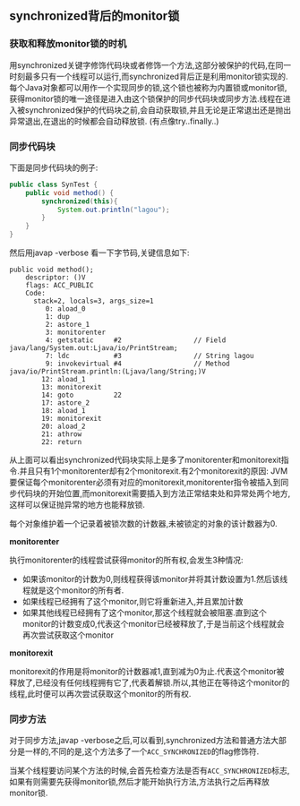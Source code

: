 synchronized背后的monitor锁
---

### 获取和释放monitor锁的时机

用synchronized关键字修饰代码块或者修饰一个方法,这部分被保护的代码,在同一时刻最多只有一个线程可以运行,而synchronized背后正是利用monitor锁实现的.每个Java对象都可以用作一个实现同步的锁,这个锁也被称为内置锁或monitor锁,获得monitor锁的唯一途径是进入由这个锁保护的同步代码块或同步方法.线程在进入被synchronized保护的代码块之前,会自动获取锁,并且无论是正常退出还是抛出异常退出,在退出的时候都会自动释放锁. (有点像try..finally..)

### 同步代码块

下面是同步代码块的例子:

```java
public class SynTest {
    public void method() {
        synchronized(this){
            System.out.println("lagou");
        }
    }
}
```
然后用javap -verbose 看一下字节码,关键信息如下:

```
public void method();
    descriptor: ()V
    flags: ACC_PUBLIC
    Code:
      stack=2, locals=3, args_size=1
         0: aload_0
         1: dup
         2: astore_1
         3: monitorenter
         4: getstatic     #2                  // Field java/lang/System.out:Ljava/io/PrintStream;
         7: ldc           #3                  // String lagou
         9: invokevirtual #4                  // Method java/io/PrintStream.println:(Ljava/lang/String;)V
        12: aload_1
        13: monitorexit
        14: goto          22
        17: astore_2
        18: aload_1
        19: monitorexit
        20: aload_2
        21: athrow
        22: return
```

从上面可以看出synchronized代码块实际上是多了monitorenter和monitorexit指令.并且只有1个monitorenter却有2个monitorexit.有2个monitorexit的原因: JVM要保证每个monitorenter必须有对应的monitorexit,monitorenter指令被插入到同步代码块的开始位置,而monitorexit需要插入到方法正常结束处和异常处两个地方,这样可以保证抛异常的地方也能释放锁.

每个对象维护着一个记录着被锁次数的计数器,未被锁定的对象的该计数器为0.

**monitorenter**

执行monitorenter的线程尝试获得monitor的所有权,会发生3种情况:

- 如果该monitor的计数为0,则线程获得该monitor并将其计数设置为1.然后该线程就是这个monitor的所有者.
- 如果线程已经拥有了这个monitor,则它将重新进入,并且累加计数
- 如果其他线程已经拥有了这个monitor,那这个线程就会被阻塞.直到这个monitor的计数变成0,代表这个monitor已经被释放了,于是当前这个线程就会再次尝试获取这个monitor

**monitorexit**

monitorexit的作用是将monitor的计数器减1,直到减为0为止.代表这个monitor被释放了,已经没有任何线程拥有它了,代表着解锁.所以,其他正在等待这个monitor的线程,此时便可以再次尝试获取这个monitor的所有权.

### 同步方法

对于同步方法,javap -verbose之后,可以看到,synchronized方法和普通方法大部分是一样的,不同的是,这个方法多了一个`ACC_SYNCHRONIZED`的flag修饰符.

当某个线程要访问某个方法的时候,会首先检查方法是否有`ACC_SYNCHRONIZED`标志,如果有则需要先获得monitor锁,然后才能开始执行方法,方法执行之后再释放monitor锁.